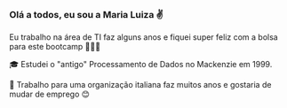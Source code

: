 ### Olá a todos, eu sou a Maria Luiza ✌️ 

Eu trabalho na área de TI faz alguns anos e fiquei super feliz com a bolsa para este bootcamp 🚀🚀🚀

🎓 Estudei o "antigo" Processamento de Dados no Mackenzie em 1999.

💼 Trabalho para uma organização italiana faz muitos anos e gostaria de mudar de emprego 😊
